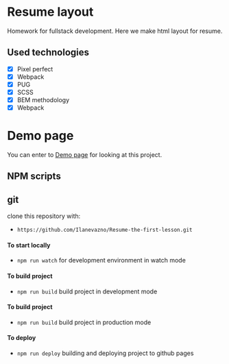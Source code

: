 # Resume layout
Homework for fullstack development. Here we make html layout for resume. 
## Used technologies
- [x] Pixel perfect
- [x] Webpack
- [x] PUG
- [x] SCSS
- [x] BEM methodology
- [x] Webpack

# Demo page
You can enter to [Demo page](https://ilanevazno.github.io/Resume-the-first-lesson/ "Demo page") for looking at this project.

## NPM scripts

## git
clone this repository with:
- ```https://github.com/Ilanevazno/Resume-the-first-lesson.git```

#### To start locally 
- ```npm run watch``` for development environment in watch mode

#### To build project 
- ```npm run build``` build project in development mode

#### To build project 
- ```npm run build``` build project in production mode

#### To deploy
- ```npm run deploy``` building and deploying project to github pages

